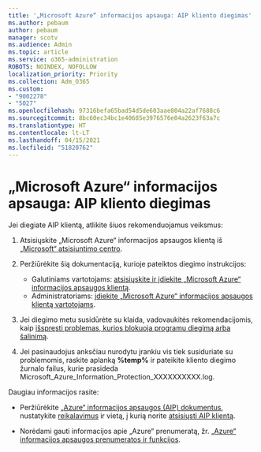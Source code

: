 ```yaml
---
title: '„Microsoft Azure“ informacijos apsauga: AIP kliento diegimas'
ms.author: pebaum
author: pebaum
manager: scotv
ms.audience: Admin
ms.topic: article
ms.service: o365-administration
ROBOTS: NOINDEX, NOFOLLOW
localization_priority: Priority
ms.collection: Adm_O365
ms.custom:
- "9002278"
- "5027"
ms.openlocfilehash: 97316befa65bad54d5de603aae804a22af7688c6
ms.sourcegitcommit: 8bc60ec34bc1e40685e3976576e04a2623f63a7c
ms.translationtype: HT
ms.contentlocale: lt-LT
ms.lasthandoff: 04/15/2021
ms.locfileid: "51820762"
---
```

# <a name="azure-information-protection-aip-client-installation"></a>„Microsoft Azure“ informacijos apsauga: AIP kliento diegimas

Jei diegiate AIP klientą, atlikite šiuos rekomenduojamus veiksmus:

1. Atsisiųskite „Microsoft Azure“ informacijos apsaugos klientą iš [„Microsoft“ atsisiuntimo centro](https://www.microsoft.com/download/details.aspx?id=53018).

2. Peržiūrėkite šią dokumentaciją, kurioje pateiktos diegimo instrukcijos:

    - Galutiniams vartotojams: [atsisiųskite ir įdiekite „Microsoft Azure“ informacijos apsaugos klientą](https://docs.microsoft.com/azure/information-protection/rms-client/install-client-app).
    - Administratoriams: [įdiekite „Microsoft Azure“ informacijos apsaugos klientą vartotojams](https://docs.microsoft.com/azure/information-protection/rms-client/client-admin-guide-install).

3. Jei diegimo metu susidūrėte su klaida, vadovaukitės rekomendacijomis, kaip [išspręsti problemas, kurios blokuoja programų diegimą arba šalinimą](https://support.microsoft.com/help/17588/windows-fix-problems-that-block-programs-being-installed-or-removed).

4. Jei pasinaudojus anksčiau nurodytu įrankiu vis tiek susiduriate su problemomis, raskite aplanką **%temp%** ir pateikite kliento diegimo žurnalo failus, kurie prasideda Microsoft_Azure_Information_Protection_XXXXXXXXXX.log.

Daugiau informacijos rasite:

- Peržiūrėkite [„Azure“ informacijos apsaugos (AIP) dokumentus](https://docs.microsoft.com/azure/information-protection/what-is-information-protection), nustatykite [reikalavimus](https://docs.microsoft.com/azure/information-protection/get-started/requirements) ir vietą, į kurią norite [atsisiųsti AIP klientą](https://www.microsoft.com/download/details.aspx?id=53018).

- Norėdami gauti informacijos apie „Azure“ prenumeratą, žr. [„Azure“ informacijos apsaugos prenumeratos ir funkcijos](https://azure.microsoft.com/pricing/details/information-protection).
